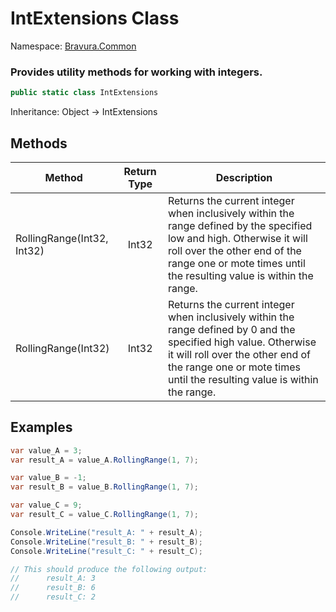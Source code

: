 # IntExtensions Class

Namespace: [Bravura.Common](./Bravura.Common.md)

### Provides utility methods for working with integers.

```csharp
public static class IntExtensions
```

Inheritance: Object -> IntExtensions

## Methods
| Method                     | Return Type | Description                                                                                                                                                                                                                      |
|----------------------------|:-----------:|----------------------------------------------------------------------------------------------------------------------------------------------------------------------------------------------------------------------------------|
| RollingRange(Int32, Int32) |    Int32    | Returns the current integer when inclusively within the range defined by the specified low and high. Otherwise it will roll over the other end of the range one or mote times until the resulting value is within the range.     |
| RollingRange(Int32)        |    Int32    | Returns the current integer when inclusively within the range defined by 0 and the specified high value. Otherwise it will roll over the other end of the range one or mote times until the resulting value is within the range. |

## Examples
```csharp
var value_A = 3;
var result_A = value_A.RollingRange(1, 7);

var value_B = -1;
var result_B = value_B.RollingRange(1, 7);

var value_C = 9;
var result_C = value_C.RollingRange(1, 7);

Console.WriteLine("result_A: " + result_A);
Console.WriteLine("result_B: " + result_B);
Console.WriteLine("result_C: " + result_C);

// This should produce the following output:
//      result_A: 3
//      result_B: 6
//      result_C: 2
```
